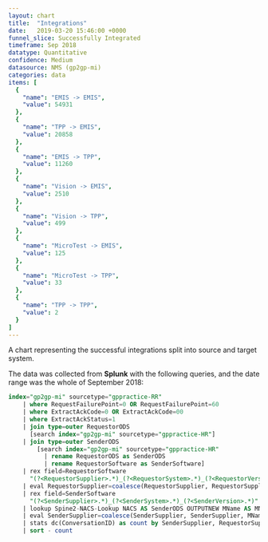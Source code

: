 ```yaml
---
layout: chart
title:  "Integrations"
date:   2019-03-20 15:46:00 +0000
funnel_slice: Successfully Integrated
timeframe: Sep 2018
datatype: Quantitative
confidence: Medium
datasource: NMS (gp2gp-mi)
categories: data
items: [
  {
    "name": "EMIS -> EMIS",
    "value": 54931
  },
  {
    "name": "TPP -> EMIS",
    "value": 20858
  },
  {
    "name": "EMIS -> TPP",
    "value": 11260
  },
  {
    "name": "Vision -> EMIS",
    "value": 2510
  },
  {
    "name": "Vision -> TPP",
    "value": 499
  },
  {
    "name": "MicroTest -> EMIS",
    "value": 125
  },
  {
    "name": "MicroTest -> TPP",
    "value": 33
  },
  {
    "name": "TPP -> TPP",
    "value": 2
  }
]
---
```

A chart representing the successful integrations split into source and target system.

The data was collected from **Splunk** with the following queries, and the date range was the whole of September 2018:

```sql
index="gp2gp-mi" sourcetype="gppractice-RR"
    | where RequestFailurePoint=0 OR RequestFailurePoint=60 
    | where ExtractAckCode=0 OR ExtractAckCode=00
    | where ExtractAckStatus=1
    | join type=outer RequestorODS 
      [search index="gp2gp-mi" sourcetype="gppractice-HR"] 
    | join type=outer SenderODS 
        [search index="gp2gp-mi" sourcetype="gppractice-HR" 
          | rename RequestorODS as SenderODS 
          | rename RequestorSoftware as SenderSoftware]
    | rex field=RequestorSoftware 
      "(?<RequestorSupplier>.*)_(?<RequestorSystem>.*)_(?<RequestorVersion>.*)"
    | eval RequestorSupplier=coalesce(RequestorSupplier, RequestorSupplier, "unknown")
    | rex field=SenderSoftware 
      "(?<SenderSupplier>.*)_(?<SenderSystem>.*)_(?<SenderVersion>.*)"
    | lookup Spine2-NACS-Lookup NACS AS SenderODS OUTPUTNEW MName AS MName
    | eval SenderSupplier=coalesce(SenderSupplier, SenderSupplier, MName, MName, "unknown")
    | stats dc(ConversationID) as count by SenderSupplier, RequestorSupplier
    | sort - count
```
